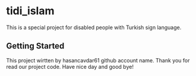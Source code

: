 # tidi_islam

This is a special project for disabled people with Turkish sign language. 

## Getting Started

This project wirtten by hasancavdar61 github account name.
Thank you for read our project code. 
Have nice day and good bye!
